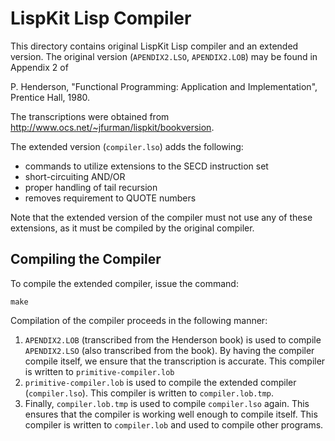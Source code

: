 LispKit Lisp Compiler
=====================

This directory contains original LispKit Lisp compiler and an extended version.
The original version (`APENDIX2.LSO`, `APENDIX2.LOB`) may be found in Appendix 2
of

  P. Henderson, "Functional Programming: Application and Implementation",
  Prentice Hall, 1980.

The transcriptions were obtained from <http://www.ocs.net/~jfurman/lispkit/bookversion>.

The extended version (`compiler.lso`) adds the following:

  - commands to utilize extensions to the SECD instruction set
  - short-circuiting AND/OR
  - proper handling of tail recursion
  - removes requirement to QUOTE numbers

Note that the extended version of the compiler must not use any of these
extensions, as it must be compiled by the original compiler.



Compiling the Compiler
----------------------

To compile the extended compiler, issue the command:

	make

Compilation of the compiler proceeds in the following manner:

  1. `APENDIX2.LOB` (transcribed from the Henderson book) is used to compile
     `APENDIX2.LSO` (also transcribed from the book).  By having the compiler
     compile itself, we ensure that the transcription is accurate.  This
     compiler is written to `primitive-compiler.lob`
  2. `primitive-compiler.lob` is used to compile the extended compiler
     (`compiler.lso`).  This compiler is written to `compiler.lob.tmp`.
  3. Finally, `compiler.lob.tmp` is used to compile `compiler.lso` again.
     This ensures that the compiler is working well enough to compile itself.
     This compiler is written to `compiler.lob` and used to compile other
     programs.

